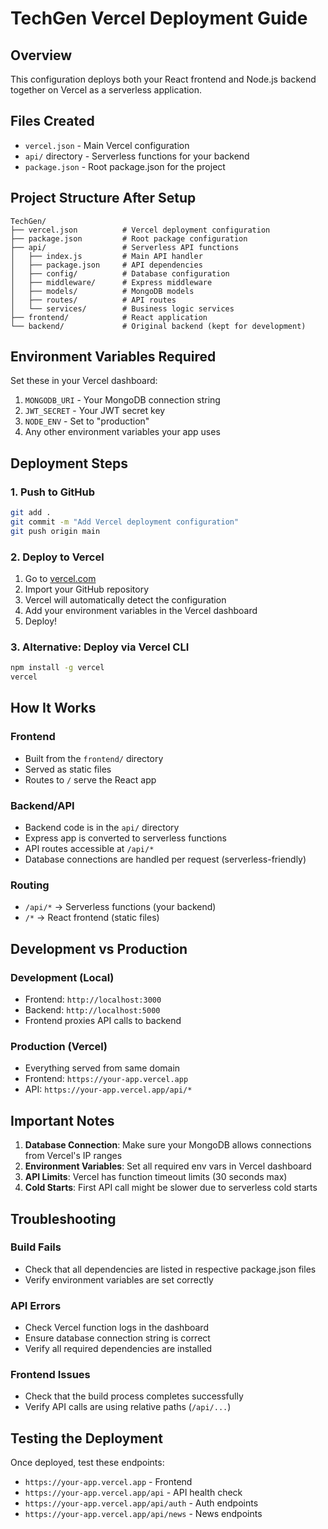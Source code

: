 # TechGen Vercel Deployment Guide

## Overview
This configuration deploys both your React frontend and Node.js backend together on Vercel as a serverless application.

## Files Created
- `vercel.json` - Main Vercel configuration
- `api/` directory - Serverless functions for your backend
- `package.json` - Root package.json for the project

## Project Structure After Setup
```
TechGen/
├── vercel.json          # Vercel deployment configuration
├── package.json         # Root package configuration
├── api/                 # Serverless API functions
│   ├── index.js         # Main API handler
│   ├── package.json     # API dependencies
│   ├── config/          # Database configuration
│   ├── middleware/      # Express middleware
│   ├── models/          # MongoDB models
│   ├── routes/          # API routes
│   └── services/        # Business logic services
├── frontend/            # React application
└── backend/             # Original backend (kept for development)
```

## Environment Variables Required
Set these in your Vercel dashboard:

1. `MONGODB_URI` - Your MongoDB connection string
2. `JWT_SECRET` - Your JWT secret key
3. `NODE_ENV` - Set to "production"
4. Any other environment variables your app uses

## Deployment Steps

### 1. Push to GitHub
```bash
git add .
git commit -m "Add Vercel deployment configuration"
git push origin main
```

### 2. Deploy to Vercel
1. Go to [vercel.com](https://vercel.com)
2. Import your GitHub repository
3. Vercel will automatically detect the configuration
4. Add your environment variables in the Vercel dashboard
5. Deploy!

### 3. Alternative: Deploy via Vercel CLI
```bash
npm install -g vercel
vercel
```

## How It Works

### Frontend
- Built from the `frontend/` directory
- Served as static files
- Routes to `/` serve the React app

### Backend/API  
- Backend code is in the `api/` directory
- Express app is converted to serverless functions
- API routes accessible at `/api/*`
- Database connections are handled per request (serverless-friendly)

### Routing
- `/api/*` → Serverless functions (your backend)
- `/*` → React frontend (static files)

## Development vs Production

### Development (Local)
- Frontend: `http://localhost:3000`
- Backend: `http://localhost:5000`
- Frontend proxies API calls to backend

### Production (Vercel)
- Everything served from same domain
- Frontend: `https://your-app.vercel.app`
- API: `https://your-app.vercel.app/api/*`

## Important Notes

1. **Database Connection**: Make sure your MongoDB allows connections from Vercel's IP ranges
2. **Environment Variables**: Set all required env vars in Vercel dashboard
3. **API Limits**: Vercel has function timeout limits (30 seconds max)
4. **Cold Starts**: First API call might be slower due to serverless cold starts

## Troubleshooting

### Build Fails
- Check that all dependencies are listed in respective package.json files
- Verify environment variables are set correctly

### API Errors
- Check Vercel function logs in the dashboard
- Ensure database connection string is correct
- Verify all required dependencies are installed

### Frontend Issues
- Check that the build process completes successfully
- Verify API calls are using relative paths (`/api/...`)

## Testing the Deployment

Once deployed, test these endpoints:
- `https://your-app.vercel.app` - Frontend
- `https://your-app.vercel.app/api` - API health check
- `https://your-app.vercel.app/api/auth` - Auth endpoints
- `https://your-app.vercel.app/api/news` - News endpoints